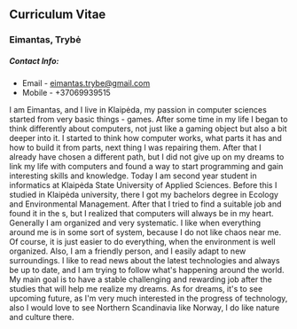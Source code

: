 ## Curriculum Vitae

### Eimantas, Trybė

##### Contact Info:

* Email - eimantas.trybe@gmail.com
* Mobile - +37069939515

I am Eimantas, and I live in Klaipėda, my passion in computer sciences
started from very basic things - games. After some time in my life I
began to think differently about computers, not just like a gaming object
but also a bit deeper into it. I started to think how computer works,
what parts it has and how to build it from parts, next thing I was
repairing them. After that I already have chosen a different path,
but I did not give up on my dreams to link my life with computers and
found a way to start programming and gain interesting skills and knowledge.
Today I am second year student in informatics at Klaipėda State University
of Applied Sciences. Before this I studied in Klaipėda university, there
I got my bachelors degree in Ecology and Environmental Management. After
that I tried to find a suitable job and found it in the s, but I
realized that computers will always be in my heart. Generally I am
organized and very systematic. I like when everything around me is in
some sort of system, because I do not like chaos near me. Of course, it
is just easier to do everything, when the environment is well organized.
Also, I am a friendly person, and I easily adapt to new surroundings.
I like to read news about the latest technologies and always be up to
date, and I am trying to follow what's happening around the world. My
main goal is to have a stable challenging and rewarding job after the
studies that will help me realize my dreams. As for dreams, it's to see
upcoming future, as I'm very much interested in the progress of technology,
also I would love to see Northern Scandinavia like Norway, I do like
nature and culture there.
